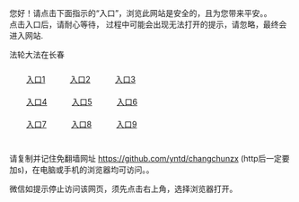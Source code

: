 您好！请点击下面指示的“入口”，浏览此网站是安全的，且为您带来平安。。 <br/>
点击入口后，请耐心等待， 过程中可能会出现无法打开的提示，请忽略，最终会进入网站. </br>

法轮大法在长春<br/>
<div style="padding:10px"><a style="margin:20px" target="_blank" href="https://dt3drql3hpbqf.cloudfront.net/2Qpsp?houqfy" id="ccLink1" rel="nofollow">入口1</a> <a target="_blank" style="margin:20px" href="https://d6rnjthyrl22l.cloudfront.net/2Qpsp?pzugfx" id="ccLink2" rel="nofollow">入口2</a> <a style="margin:20px" target="_blank" href="https://d2q9lfwvya6vdj.cloudfront.net/2Qpsp?qqbxka" id="ccLink3" rel="nofollow">入口3</a></div>

<div style="padding:10px" ><a style="margin:20px" target="_blank" href="https://dt3drql3hpbqf.cloudfront.net/2Qpsp?houqfy" id="ccLink4" rel="nofollow">入口4</a> <a style="margin:20px" href="https://d6rnjthyrl22l.cloudfront.net/2Qpsp?pzugfx" target="_blank" id="ccLink5" rel="nofollow">入口5</a> <a style="margin:20px" href="https://d2q9lfwvya6vdj.cloudfront.net/2Qpsp?qqbxka" target="_blank" id="ccLink6" rel="nofollow">入口6</a></div>

<div style="padding:10px"><a style="margin:20px" target="_blank" href="https://dt3drql3hpbqf.cloudfront.net/2Qpsp?houqfy" id="ccLink7" rel="nofollow">入口7</a> <a style="margin:20px" href="https://d6rnjthyrl22l.cloudfront.net/2Qpsp?pzugfx" target="_blank" id="ccLink8" rel="nofollow">入口8</a> <a style="margin:20px" target="_blank" href="https://d2q9lfwvya6vdj.cloudfront.net/2Qpsp?qqbxka" id="ccLink9" rel="nofollow">入口9</a></div>

<br/>



请复制并记住免翻墙网址 https://github.com/yntd/changchunzx (http后一定要加s)，在电脑或手机的浏览器均可访问。。<br/>

微信如提示停止访问该网页，须先点击右上角，选择浏览器打开。
